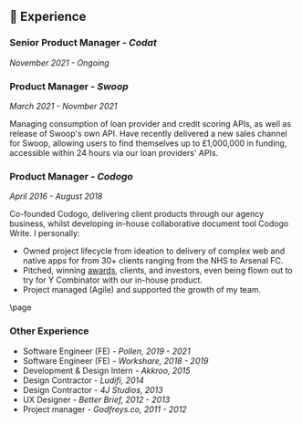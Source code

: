 ## 📄 Experience

### Senior Product Manager _- Codat_

_November 2021 - Ongoing_

### Product Manager _- Swoop_

_March 2021 - Novmber 2021_

Managing consumption of loan provider and credit scoring APIs, as well as release of Swoop's own API. Have recently delivered a new sales channel for Swoop, allowing users to find themselves up to £1,000,000 in funding, accessible within 24 hours via our loan providers' APIs.

### Product Manager _- Codogo_

_April 2016 - August 2018_

Co-founded Codogo, delivering client products through our agency business, whilst developing in-house collaborative document tool Codogo Write. I personally:

- Owned project lifecycle from ideation to delivery of complex web and native apps for from 30+ clients ranging from the NHS to Arsenal FC.
- Pitched, winning [awards](http://bit.ly/35F6psY), clients, and investors, even being flown out to try for Y Combinator with our in-house product.
- Project managed (Agile) and supported the growth of my team.

\page

### Other Experience

- Software Engineer (FE) _- Pollen, 2019 - 2021_
- Software Engineer (FE) _- Workshare, 2018 - 2019_
- Development & Design Intern _- Akkroo, 2015_
- Design Contractor _- Ludifi, 2014_
- Design Contractor _- 4J Studios, 2013_
- UX Designer _- Better Brief, 2012 - 2013_
- Project manager _- Godfreys.co, 2011 - 2012_